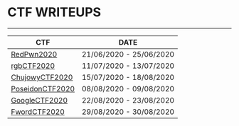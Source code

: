 # CTF WRITEUPS

---

| CTF | DATE |
| -----| ---------
| [RedPwn2020] | 21/06/2020 - 25/06/2020 |
| [rgbCTF2020] | 11/07/2020 - 13/07/2020 |
| [ChujowyCTF2020] | 15/07/2020 - 18/08/2020 |
| [PoseidonCTF2020] | 08/08/2020 - 09/08/2020 |
| [GoogleCTF2020] | 22/08/2020 - 23/08/2020 |
| [FwordCTF2020] | 29/08/2020 - 30/08/2020 |


[RedPwn2020]: <RedpwnCTF2020>
[rgbCTF2020]: <rgbCTF2020>
[ChujowyCTF2020]: <ChujowyCTF2020>
[PoseidonCTF2020]: <PoseidonCTF2020>
[GoogleCTF2020]: <GoogleCTF2020>
[FwordCTF2020]: <FwordCTF2020>
